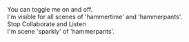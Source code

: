 <div data-stage='toggletown' data-scene='toggle'>
  You can toggle me on and off.
</div>

<div data-stage='hammertime, hammerpants' data-scene='all'>
  I'm visible for all scenes of 'hammertime' and 'hammerpants'.
</div>

<div data-stage='hammertime' data-scene='stop, collaborate, listen'>
  <span data-stage='hammertime' data-scene='stop' data-scene-class='highlighted'>
    Stop
  </span>
  <span data-stage='hammertime' data-scene='collaborate' data-scene-class='highlighted'>
    Collaborate
  </span>
  and
  <span data-stage='hammertime' data-scene='listen' data-scene-class='highlighted'>
    Listen
  </span>
</div>

<div data-stage='hammerpants' data-scene='sparkly'>
  I'm scene 'sparkly' of 'hammerpants'.
</div>
